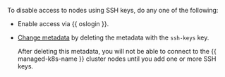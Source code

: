 To disable access to nodes using SSH keys, do any one of the following:

* Enable access via {{ oslogin }}.
* [Change metadata](../../managed-kubernetes/operations/node-group/node-group-update.md#update-metadata) by deleting the metadata with the `ssh-keys` key.

   After deleting this metadata, you will not be able to connect to the {{ managed-k8s-name }} cluster nodes until you add one or more SSH keys.

